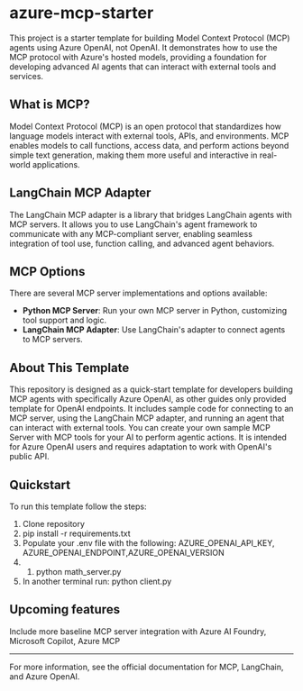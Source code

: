 # azure-mcp-starter

This project is a starter template for building Model Context Protocol (MCP) agents using Azure OpenAI, not OpenAI. It demonstrates how to use the MCP protocol with Azure's hosted models, providing a foundation for developing advanced AI agents that can interact with external tools and services.

## What is MCP?

Model Context Protocol (MCP) is an open protocol that standardizes how language models interact with external tools, APIs, and environments. MCP enables models to call functions, access data, and perform actions beyond simple text generation, making them more useful and interactive in real-world applications.

## LangChain MCP Adapter

The LangChain MCP adapter is a library that bridges LangChain agents with MCP servers. It allows you to use LangChain's agent framework to communicate with any MCP-compliant server, enabling seamless integration of tool use, function calling, and advanced agent behaviors.

## MCP Options

There are several MCP server implementations and options available:

- **Python MCP Server**: Run your own MCP server in Python, customizing tool support and logic.
- **LangChain MCP Adapter**: Use LangChain's adapter to connect agents to MCP servers.

## About This Template

This repository is designed as a quick-start template for developers building MCP agents with specifically Azure OpenAI, as other guides only provided template for OpenAI endpoints. It includes sample code for connecting to an MCP server, using the LangChain MCP adapter, and running an agent that can interact with external tools. You can create your own sample MCP Server with MCP tools for your AI to perform agentic actions. It is intended for Azure OpenAI users and requires adaptation to work with OpenAI's public API.

## Quickstart

To run this template follow the steps:

1. Clone repository
2. pip install -r requirements.txt
3. Populate your .env file with the following: AZURE_OPENAI_API_KEY, AZURE_OPENAI_ENDPOINT,AZURE_OPENAI_VERSION
4. 1. python math_server.py
5. In another terminal run: python client.py

## Upcoming features

Include more baseline MCP server integration with Azure AI Foundry, Microsoft Copilot, Azure MCP

---

For more information, see the official documentation for MCP, LangChain, and Azure OpenAI.